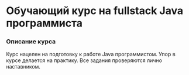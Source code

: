 # Обучающий курс на fullstack Java программиста
### Описание курса
Курс нацелен на подготовку к работе Java программистом. Упор в курсе делается на практику. Все задания проверяются лично наставником.
### 
